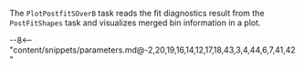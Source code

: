 The `PlotPostfitSOverB` task reads the fit diagnostics result from the `PostFitShapes` task and visualizes merged bin information in a plot.

<div class="dhi_parameter_table">

--8<-- "content/snippets/parameters.md@-2,20,19,16,14,12,17,18,43,3,4,44,6,7,41,42"

</div>
